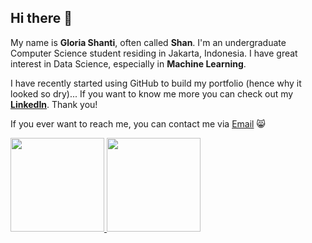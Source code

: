 ## Hi there 👋

My name is **Gloria Shanti**, often called **Shan**. I'm an undergraduate Computer Science student residing in Jakarta, Indonesia.
I have great interest in Data Science, especially in **Machine Learning**.

I have recently started using GitHub to build my portfolio (hence why it looked so dry)...
If you want to know me more you can check out my **[LinkedIn](https://www.linkedin.com/in/gloria-shanti-wulandaru-a0ab21216/)**.
Thank you!

If you ever want to reach me, you can contact me via [Email](https://mail.google.com/mail/?view=cm&fs=1&to=contactme.gloriashanti@gmail.com) 😸

<!--
<p align="left">
<a href="https://github.com/shannnbe">
  <img height="150em" src="https://github-readme-stats-eight-theta.vercel.app/api?username=shannnbe&show_icons=true&theme=algolia&include_all_commits=true&count_private=true"/>
  <img height="150em" src="https://github-readme-stats-eight-theta.vercel.app/api/top-langs/?username=shannnbe&layout=compact&langs_count=8&theme=algolia"/>
</a>
</p>
!-->

<p align="left">
<a href="https://github.com/shannnbe">
  <img height="150em" src="https://github-readme-stats.vercel.app/api?username=shannnbe&theme=vue-dark&show_icons=true&hide_border=true&count_private=true"/>
  <img height="150em" src="https://github-readme-stats.vercel.app/api/top-langs/?username=shannnbe&theme=vue-dark&show_icons=true&hide_border=true&layout=compact"/>
</a>
</p>



<!--
**shannnbe/shannnbe** is a ✨ _special_ ✨ repository because its `README.md` (this file) appears on your GitHub profile.

Here are some ideas to get you started:

- 🔭 I’m currently working on ...
- 🌱 I’m currently learning ...
- 👯 I’m looking to collaborate on ...
- 🤔 I’m looking for help with ...
- 💬 Ask me about ...
- 📫 How to reach me: ...
- 😄 Pronouns: ...
- ⚡ Fun fact: ...
-->
